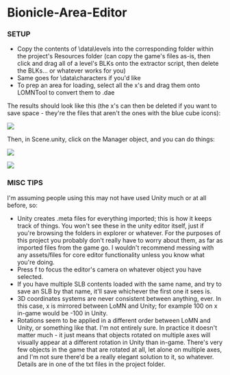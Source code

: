 # Bionicle-Area-Editor

### SETUP

- Copy the contents of \data\levels into the corresponding folder within the project's Resources folder (can copy the game's files as-is, then click and drag all of a level's BLKs onto the extractor script, then delete the BLKs... or whatever works for you)
- Same goes for \data\characters if you'd like
- To prep an area for loading, select all the x's and drag them onto LOMNTool to convert them to .dae

The results should look like this (the x's can then be deleted if you want to save space - they're the files that aren't the ones with the blue cube icons):

![](https://i.imgur.com/pbJGte4.png)

Then, in Scene.unity, click on the Manager object, and you can do things:

![](https://i.imgur.com/uOCWF95.png)

![](https://i.imgur.com/ZIsZ5Tq.png)

### MISC TIPS
I'm assuming people using this may not have used Unity much or at all before, so:
- Unity creates .meta files for everything imported; this is how it keeps track of things. You won't see these in the unity editor itself, just if you're browsing the folders in explorer or whatever. For the purposes of this project you probably don't really have to worry about them, as far as imported files from the game go. I wouldn't recommend messing with any assets/files for core editor functionality unless you know what you're doing.
- Press f to focus the editor's camera on whatever object you have selected.
- If you have multiple SLB contents loaded with the same name, and try to save an SLB by that name, it'll save whichever the first one it sees is.
- 3D coordinates systems are never consistent between anything, ever. In this case, x is mirrored between LoMN and Unity; for example 100 on x in-game would be -100 in Unity.
- Rotations seem to be applied in a different order between LoMN and Unity, or something like that. I'm not entirely sure. In practice it doesn't matter much - it just means that objects rotated on multiple axes will visually appear at a different rotation in Unity than in-game. There's very few objects in the game that are rotated at all, let alone on multiple axes, and I'm not sure there'd be a really elegant solution to it, so whatever. Details are in one of the txt files in the project folder.
